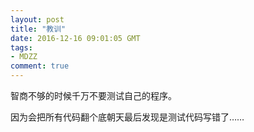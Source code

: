 ```yaml
---
layout: post
title: "教训"
date: 2016-12-16 09:01:05 GMT
tags:
- MDZZ
comment: true
---
```


智商不够的时候千万不要测试自己的程序。

因为会把所有代码翻个底朝天最后发现是测试代码写错了……

